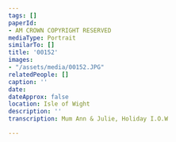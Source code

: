 ```yaml
---
tags: []
paperId:
- AM CROWN COPYRIGHT RESERVED
mediaType: Portrait
similarTo: []
title: '00152'
images:
- "/assets/media/00152.JPG"
relatedPeople: []
caption: ''
date: 
dateApprox: false
location: Isle of Wight
description: ''
transcription: Mum Ann & Julie, Holiday I.O.W

---
```

